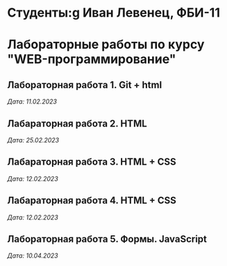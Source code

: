 # Студенты:g Иван Левенец, ФБИ-11

# Лабораторные работы по курсу "WEB-программирование"

## Лабораторная работа 1. Git + html

*Дата: 11.02.2023*

## Лабараторная работа 2. HTML 
*Дата: 25.02.2023*

## Лабараторная работа 3. HTML + CSS
*Дата: 12.02.2023* 

## Лабараторная работа 4. HTML + CSS
*Дата: 12.02.2023*

## Лабораторная работа 5. Формы. JavaScript

*Дата: 10.04.2023*

